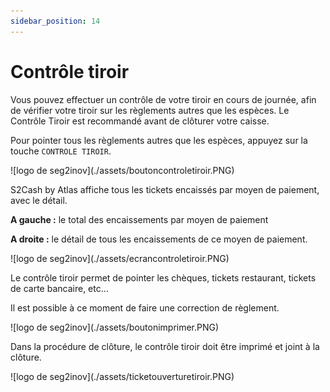 ```yaml
---
sidebar_position: 14
---
```

# Contrôle tiroir

Vous pouvez effectuer un contrôle de votre tiroir en cours de journée, afin de vérifier votre tiroir sur les règlements autres que les espèces.
Le Contrôle Tiroir est recommandé avant de clôturer votre caisse.

Pour pointer tous les règlements autres que les espèces, appuyez sur la touche ```CONTROLE TIROIR```.

<div className="contenaireImg">
    ![logo de seg2inov](./assets/boutoncontroletiroir.PNG)
</div>

S2Cash by Atlas affiche tous les tickets encaissés par moyen de paiement, avec le détail.

**A gauche :** le total des encaissements par moyen de paiement


**A droite :** le détail de tous les encaissements de ce moyen de paiement.


<div className="contenaireImg">
    ![logo de seg2inov](./assets/ecrancontroletiroir.PNG)
</div>

Le contrôle tiroir permet de pointer les chèques, tickets restaurant, tickets de carte bancaire, etc…

Il est possible à ce moment de faire une correction de règlement.

<div className="contenaireImg">
    ![logo de seg2inov](./assets/boutonimprimer.PNG)
</div>

Dans la procédure de clôture, le contrôle tiroir doit être imprimé et joint à la clôture.


<div className="contenaireImg">
    ![logo de seg2inov](./assets/ticketouverturetiroir.PNG)
</div>

